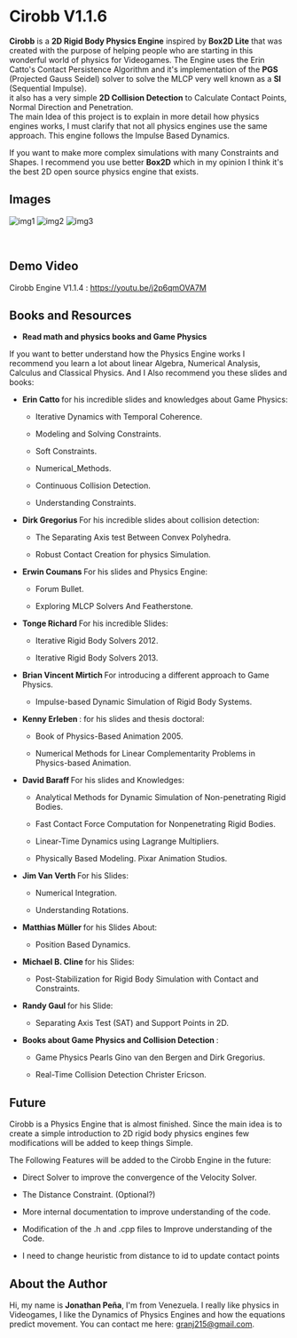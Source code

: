 # Cirobb V1.1.6

<b>Cirobb</b> is a <b>2D Rigid Body Physics Engine</b> inspired by <b>Box2D Lite</b> that was created with the purpose of helping people who are starting
in this wonderful world of physics for Videogames. The Engine uses the Erin Catto's Contact Persistence Algorithm
and it's implementation of the <b>PGS</b> (Projected Gauss Seidel) solver to solve the MLCP very well known as a <b>SI</b> (Sequential Impulse).<br>it also has a very simple <b>
2D Collision Detection</b> to Calculate Contact Points, Normal Direction and Penetration. <br>
The main Idea of this project is to explain in more detail how physics engines works,
I must clarify that not all physics engines use the same approach. This engine follows the Impulse Based Dynamics.



If you want to make more complex simulations with many Constraints and Shapes. 
I recommend you use better <b>Box2D</b> which in my opinion I think it's the best 2D open source physics engine that exists.


<h2> Images </h2>

![img1](/images/img1.gif?raw=true)
![img2](/images/img2.gif?raw=true)
![img3](/images/img3.gif?raw=true)

<br>

<h2>Demo Video</h2>

Cirobb Engine V1.1.4 : https://youtu.be/j2p6qmOVA7M

<h2>Books and Resources</h2>

* <b>Read math and physics books and Game Physics</b> 

If you want to better understand how the Physics Engine works I recommend you learn a lot about linear Algebra, Numerical Analysis,
Calculus and Classical Physics. And I Also recommend you these slides and books:

- <b> Erin Catto </b> for his incredible slides and knowledges about Game Physics:

	* Iterative Dynamics with Temporal Coherence.

 	* Modeling and Solving Constraints.
	
	* Soft Constraints.
	
	* Numerical_Methods.
	
	* Continuous Collision Detection.
	
	* Understanding Constraints. 


- <b> Dirk Gregorius </b> For his incredible slides about collision detection:

	* The Separating Axis test Between Convex Polyhedra.
	
	* Robust Contact Creation for physics Simulation.


- <b> Erwin Coumans </b> For his slides and Physics Engine:

	* Forum Bullet.

	* Exploring MLCP Solvers And Featherstone.


- <b> Tonge Richard </b> For his incredible Slides:

	* Iterative Rigid Body Solvers 2012.

	* Iterative Rigid Body Solvers 2013.


- <b> Brian Vincent Mirtich </b> For introducing a different approach to Game Physics.

	* Impulse-based Dynamic Simulation of Rigid Body Systems.


- <b> Kenny Erleben </b>: for his slides and thesis doctoral: 

	* Book of Physics-Based Animation 2005.

	* Numerical Methods for Linear Complementarity Problems in Physics-based Animation.


- <b> David Baraff </b> For his slides and Knowledges:

	* Analytical Methods for Dynamic Simulation of Non-penetrating Rigid Bodies.

	* Fast Contact Force Computation for Nonpenetrating Rigid Bodies.
	
	* Linear-Time Dynamics using Lagrange Multipliers.

	* Physically Based Modeling. Pixar Animation Studios.


- <b> Jim Van Verth </b> For his Slides:

	* Numerical Integration.

	* Understanding Rotations.


- <b> Matthias Müller </b> for his Slides About:

	* Position Based Dynamics.


- <b> Michael B. Cline </b> for his Slides:

	* Post-Stabilization for Rigid Body Simulation with Contact and Constraints.


- <b> Randy Gaul </b> for his Slide: 

	* Separating Axis Test (SAT) and Support Points in 2D.


- <b> Books about Game Physics and Collision Detection </b>: 

	* Game Physics Pearls Gino van den Bergen and Dirk Gregorius.

	* Real-Time Collision Detection Christer Ericson.

<h2> Future </h2>

Cirobb is a Physics Engine that is almost finished. Since the main idea is to create 
a simple introduction to 2D rigid body physics engines few modifications will be added to keep things Simple.

The Following Features will be added to the Cirobb Engine in the future:

* Direct Solver to improve the convergence of the Velocity Solver.

* The Distance Constraint. (Optional?)

* More internal documentation to improve understanding of the code.

* Modification of the .h and .cpp files to Improve understanding of the Code.

* I need to change heuristic from distance to id to update contact points
<h2> About the Author </h2>

Hi, my name is <b>Jonathan Peña</b>, I'm from Venezuela. I really like physics in Videogames,
I like the Dynamics of Physics Engines and how the equations predict movement. You can contact me here: granj215@gmail.com.
